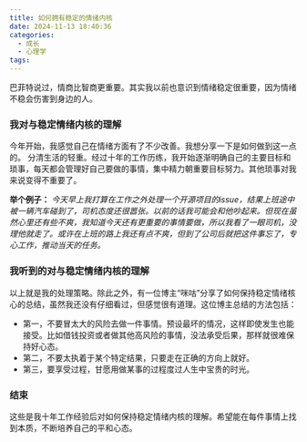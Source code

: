 ```yaml
---
title: 如何拥有稳定的情绪内核
date: 2024-11-13 18:40:36
categories:
  - 成长
  - 心理学
tags:
---
```

巴菲特说过，情商比智商更重要。其实我以前也意识到情绪稳定很重要，因为情绪不稳会伤害到身边的人。
### 我对与稳定情绪内核的理解
今年开始，我感觉自己在情绪方面有了不少改善。我想分享一下是如何做到这一点的。
分清生活的轻重。经过十年的工作历练，我开始逐渐明确自己的主要目标和琐事，每天都会管理好自己要做的事情，集中精力朝重要目标努力。其他琐事对我来说变得不重要了。

**举个例子：**
*今天早上我打算在工作之外处理一个开源项目的issue，结果上班途中被一辆汽车碰到了，司机态度还很嚣张。以前的话我可能会和他吵起来。但现在虽然心里还有些不爽，我知道今天还有更重要的事情要做，所以我看了一眼司机，没理他就走了。或许在上班的路上我还有点不爽，但到了公司后就把这件事忘了，专心工作，推动当天的任务。*

### 我听到的对与稳定情绪内核的理解
以上就是我的处理策略。除此之外，有一位博主“咪咕”分享了如何保持稳定情绪核心的总结，虽然我还没有仔细看过，但感觉很有道理。这位博主总结的方法包括：
- 第一，不要冒太大的风险去做一件事情。预设最坏的情况，这样即使发生也能接受。比如借钱投资或者做其他高风险的事情，没法承受后果，那样就很难保持好心态。
- 第二，不要太执着于某个特定结果，只要走在正确的方向上就好。
- 第三，要享受过程，甘愿用做某事的过程度过人生中宝贵的时光。
### 结束
这些是我十年工作经验后对如何保持稳定情绪内核的理解。希望能在每件事情上找到本质，不断培养自己的平和心态。